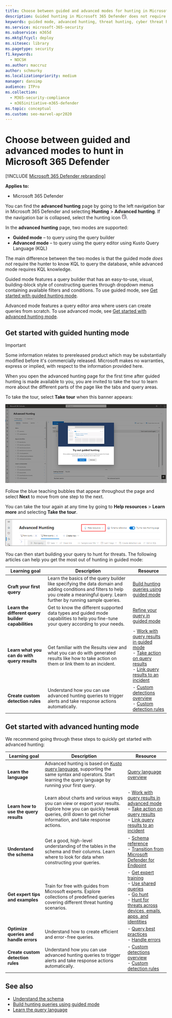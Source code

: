 ```yaml
---
title: Choose between guided and advanced modes for hunting in Microsoft 365 Defender
description: Guided hunting in Microsoft 365 Defender does not require KQL knowledge while advanced hunting allows you to write a query from scratch.
keywords: guided mode, advanced hunting, threat hunting, cyber threat hunting, Microsoft 365 Defender, microsoft 365, m365, search, query, telemetry, custom detections, schema, kusto
ms.service: microsoft-365-security
ms.subservice: m365d
ms.mktglfcycl: deploy
ms.sitesec: library
ms.pagetype: security
f1.keywords: 
  - NOCSH
ms.author: maccruz
author: schmurky
ms.localizationpriority: medium
manager: dansimp
audience: ITPro
ms.collection: 
  - M365-security-compliance
  - m365initiative-m365-defender
ms.topic: conceptual
ms.custom: seo-marvel-apr2020
---
```


# Choose between guided and advanced modes to hunt in Microsoft 365 Defender

[!INCLUDE [Microsoft 365 Defender rebranding](../includes/microsoft-defender.md)]


**Applies to:**
- Microsoft 365 Defender

You can find the **advanced hunting** page by going to the left navigation bar in Microsoft 365 Defender and selecting **Hunting** > **Advanced hunting**. If the navigation bar is collapsed, select the hunting icon ![hunting icon](../../media/guided-hunting/hunting-icon.png). 

In the **advanced hunting** page, two modes are supported:
- **Guided mode** – to query using the query builder
- **Advanced mode** – to query using the query editor using Kusto Query Language (KQL)

The main difference between the two modes is that the guided mode *does not* require the hunter to know KQL to query the database, while advanced mode requires KQL knowledge. 

Guided mode features a query builder that has an easy-to-use, visual, building-block style of constructing queries through dropdown menus containing available filters and conditions. To use guided mode, see [Get started with guided hunting mode](advanced-hunting-modes.md#get-started-with-guided-hunting-mode).

Advanced mode features a query editor area where users can create queries from scratch. To use advanced mode, see [Get started with advanced hunting mode](advanced-hunting-modes.md#get-started-with-advanced-hunting-mode).

## Get started with guided hunting mode

> [!IMPORTANT]
> Some information relates to prereleased product which may be substantially modified before it's commercially released. Microsoft makes no warranties, express or implied, with respect to the information provided here.

When you open the advanced hunting page for the first time after guided hunting is made available to you, you are invited to take the tour to learn more about the different parts of the page like the tabs and query areas. 

To take the tour, select **Take tour** when this banner appears:


[ ![banner inviting user to take the tour](../../media/guided-hunting/1-guided-hunting-banner-tb.png) ](../../media/guided-hunting/1-guided-hunting-banner.png#lightbox)

Follow the blue teaching bubbles that appear throughout the page and select **Next** to move from one step to the next.

You can take the tour again at any time by going to **Help resources** > **Learn more** and selecting **Take the tour**.

![Screenshot of help resources](../../media/guided-hunting/help-resources.png)


You can then start building your query to hunt for threats. The following articles can help you get the most out of hunting in guided mode:


| Learning goal | Description | Resource |
|--|--|--|
| **Craft your first query** | Learn the basics of the query builder like specifying the data domain and adding conditions and filters to help you create a meaningful query. Learn further by running sample queries. | [Build hunting queries using guided mode](advanced-hunting-query-builder.md) |
| **Learn the different query builder capabilities** |  Get to know the different supported data types and guided mode capabilities to help you fine-tune your query according to your needs. | [Refine your query in guided mode](advanced-hunting-query-builder-details.md) |
| **Learn what you can do with query results** | Get familiar with the Results view and what you can do with generated results like how to take action on them or link them to an incident. | - [Work with query results in guided mode](advanced-hunting-query-builder-results.md)<br /> - [Take action on query results](advanced-hunting-take-action.md) <br /> - [Link query results to an incident](advanced-hunting-link-to-incident.md) |
| **Create custom detection rules** | Understand how you can use advanced hunting queries to trigger alerts and take response actions automatically. | - [Custom detections overview](custom-detections-overview.md) <br />- [Custom detection rules](custom-detection-rules.md) |

## Get started with advanced hunting mode
We recommend going through these steps to quickly get started with advanced hunting: 

| Learning goal | Description | Resource |
|--|--|--|
| **Learn the language** | Advanced hunting is based on [Kusto query language](/azure/kusto/query/), supporting the same syntax and operators. Start learning the query language by running your first query. | [Query language overview](advanced-hunting-query-language.md) |
| **Learn how to use the query results** | Learn about charts and various ways you can view or export your results. Explore how you can quickly tweak queries, drill down to get richer information, and take response actions. | - [Work with query results in advanced mode](advanced-hunting-query-results.md)<br /> - [Take action on query results](advanced-hunting-take-action.md) <br /> - [Link query results to an incident](advanced-hunting-link-to-incident.md)  |
| **Understand the schema** | Get a good, high-level understanding of the tables in the schema and their columns. Learn where to look for data when constructing your queries. | - [Schema reference](advanced-hunting-schema-tables.md) <br />- [Transition from Microsoft Defender for Endpoint](advanced-hunting-migrate-from-mde.md) |
| **Get expert tips and examples** | Train for free with guides from Microsoft experts. Explore collections of predefined queries covering different threat hunting scenarios. | - [Get expert training](advanced-hunting-expert-training.md) <br />- [Use shared queries](advanced-hunting-shared-queries.md) <br />- [Go hunt](advanced-hunting-go-hunt.md) <br />- [Hunt for threats across devices, emails, apps, and identities](advanced-hunting-query-emails-devices.md) |
| **Optimize queries and handle errors** | Understand how to create efficient and error-free queries. | - [Query best practices](advanced-hunting-best-practices.md)<br />- [Handle errors](advanced-hunting-errors.md) |
| **Create custom detection rules** | Understand how you can use advanced hunting queries to trigger alerts and take response actions automatically. | - [Custom detections overview](custom-detections-overview.md) <br />- [Custom detection rules](custom-detection-rules.md)|

## See also
- [Understand the schema](advanced-hunting-schema-tables.md)
- [Build hunting queries using guided mode](advanced-hunting-query-builder.md)
- [Learn the query language](advanced-hunting-query-language.md)